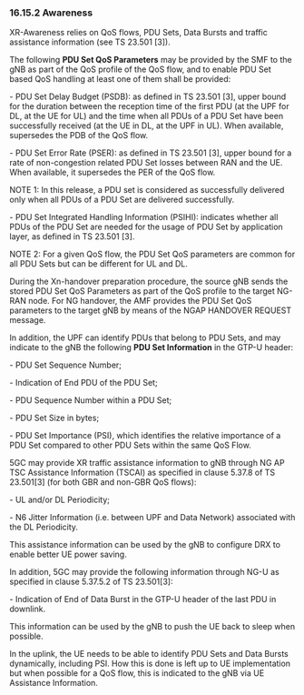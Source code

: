 ### 16.15.2 Awareness

XR-Awareness relies on QoS flows, PDU Sets, Data Bursts and traffic
assistance information (see TS 23.501 \[3\]).

The following **PDU Set QoS Parameters** may be provided by the SMF to
the gNB as part of the QoS profile of the QoS flow, and to enable PDU
Set based QoS handling at least one of them shall be provided:

\- PDU Set Delay Budget (PSDB): as defined in TS 23.501 \[3\], upper
bound for the duration between the reception time of the first PDU (at
the UPF for DL, at the UE for UL) and the time when all PDUs of a PDU
Set have been successfully received (at the UE in DL, at the UPF in UL).
When available, supersedes the PDB of the QoS flow.

\- PDU Set Error Rate (PSER): as defined in TS 23.501 \[3\], upper bound
for a rate of non-congestion related PDU Set losses between RAN and the
UE. When available, it supersedes the PER of the QoS flow.

NOTE 1: In this release, a PDU set is considered as successfully
delivered only when all PDUs of a PDU Set are delivered successfully.

\- PDU Set Integrated Handling Information (PSIHI): indicates whether
all PDUs of the PDU Set are needed for the usage of PDU Set by
application layer, as defined in TS 23.501 \[3\].

NOTE 2: For a given QoS flow, the PDU Set QoS parameters are common for
all PDU Sets but can be different for UL and DL.

During the Xn-handover preparation procedure, the source gNB sends the
stored PDU Set QoS Parameters as part of the QoS profile to the target
NG-RAN node. For NG handover, the AMF provides the PDU Set QoS
parameters to the target gNB by means of the NGAP HANDOVER REQUEST
message.

In addition, the UPF can identify PDUs that belong to PDU Sets, and may
indicate to the gNB the following **PDU Set Information** in the GTP-U
header:

\- PDU Set Sequence Number;

\- Indication of End PDU of the PDU Set;

\- PDU Sequence Number within a PDU Set;

\- PDU Set Size in bytes;

\- PDU Set Importance (PSI), which identifies the relative importance of
a PDU Set compared to other PDU Sets within the same QoS Flow.

5GC may provide XR traffic assistance information to gNB through NG AP
TSC Assistance Information (TSCAI) as specified in clause 5.37.8 of TS
23.501\[3\] (for both GBR and non-GBR QoS flows):

\- UL and/or DL Periodicity;

\- N6 Jitter Information (i.e. between UPF and Data Network) associated
with the DL Periodicity.

This assistance information can be used by the gNB to configure DRX to
enable better UE power saving.

In addition, 5GC may provide the following information through NG-U as
specified in clause 5.37.5.2 of TS 23.501\[3\]:

\- Indication of End of Data Burst in the GTP-U header of the last PDU
in downlink.

This information can be used by the gNB to push the UE back to sleep
when possible.

In the uplink, the UE needs to be able to identify PDU Sets and Data
Bursts dynamically, including PSI. How this is done is left up to UE
implementation but when possible for a QoS flow, this is indicated to
the gNB via UE Assistance Information.
